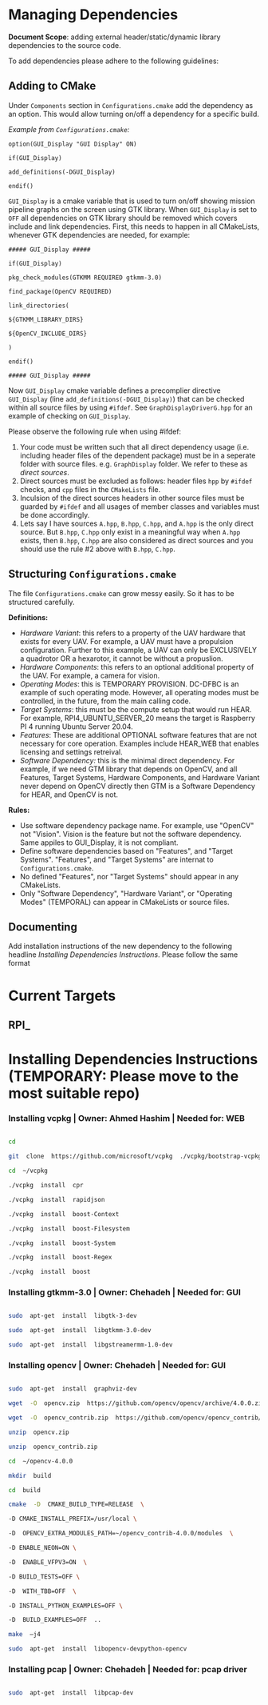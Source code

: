 
# Managing Dependencies
**Document Scope**: adding external header/static/dynamic library dependencies to the source code.

To add dependencies please adhere to the following guidelines:

## Adding to CMake

Under `Components` section in `Configurations.cmake` add the dependency as an option. This would allow turning on/off a dependency for a specific build.


*Example from `Configurations.cmake`:*

  
```
option(GUI_Display "GUI Display" ON)

if(GUI_Display)

add_definitions(-DGUI_Display)

endif()
```

`GUI_Display` is a cmake variable that is used to turn on/off showing mission pipeline graphs on the screen using GTK library. When `GUI_Display` is set to `OFF` all dependencies on GTK library should be removed which covers include and link dependencies. First, this needs to happen in all CMakeLists, whenever GTK dependencies are needed, for example:

```
##### GUI_Display #####

if(GUI_Display)

pkg_check_modules(GTKMM REQUIRED gtkmm-3.0)

find_package(OpenCV REQUIRED)

link_directories(

${GTKMM_LIBRARY_DIRS}

${OpenCV_INCLUDE_DIRS}

)

endif()

##### GUI_Display #####
```

Now `GUI_Display` cmake variable defines a precomplier directive `GUI_Display` (line `add_definitions(-DGUI_Display)`) that can be checked within all source files by using `#ifdef`. See `GraphDisplayDriverG.hpp` for an example of checking on `GUI_Display`.

Please observe the following rule when using #ifdef:
1. Your code must be written such that all direct dependency usage (i.e. including header files of the dependent package) must be in a seperate folder with source files. e.g. `GraphDisplay` folder. We refer to these as *direct sources*.
2. Direct sources must be excluded as follows: header files `hpp` by `#ifdef` checks, and `cpp` files in the `CMakeLists` file.
3. Inculsion of the direct sources headers in other source files must be guarded by `#ifdef` and all usages of member classes and variables must be done accordingly.
4. Lets say I have sources `A.hpp`, `B.hpp`, `C.hpp`, and `A.hpp` is the only direct source. But `B.hpp`, `C.hpp` only exist in a meaningful way when `A.hpp` exists, then `B.hpp`, `C.hpp` are also considered as direct sources and you should use the rule #2 above with `B.hpp`, `C.hpp`.
  
## Structuring `Configurations.cmake`
The file `Configurations.cmake` can grow messy easily. So it has to be structured carefully. 

**Definitions:**

- *Hardware Variant*: this refers to a property of the UAV hardware that exists for every UAV. For example, a UAV must have a propulsion configuration. Further to this example, a UAV can only be EXCLUSIVELY a quadrotor OR a hexarotor, it cannot be without a propuslion.
- *Hardware Components*: this refers to an optional additional property of the UAV. For example, a camera for vision.
- *Operating Modes*: this is TEMPORARY PROVISION. DC-DFBC is an example of such operating mode. However, all operating modes must be controlled, in the future, from the main calling code.
- *Target Systems*: this must be the compute setup that would run HEAR. For example, RPI4_UBUNTU_SERVER_20 means the target is Raspberry PI 4 running Ubuntu Server 20.04.
- *Features*: These are additional OPTIONAL software features that are not necessary for core operation. Examples include HEAR_WEB that enables licensing and settings retreival.
- *Software Dependency:* this is the minimal direct dependency. For example, if we need GTM library that depends on OpenCV, and all Features, Target Systems, Hardware Components, and Hardware Variant never depend on OpenCV directly then GTM is a Software Dependency for HEAR, and OpenCV is not.

**Rules:**

- Use software dependency package name. For example, use "OpenCV" not "Vision". Vision is the feature but not the software dependency. Same appiles to GUI_Display, it is not compliant.
- Define software dependencies based on "Features", and "Target Systems". "Features", and "Target Systems" are internat to `Configurations.cmake`.
- No defined "Features", nor "Target Systems" should appear in any CMakeLists.
- Only "Software Dependency", "Hardware Variant", or "Operating Modes" (TEMPORAL) can appear in CMakeLists or source files.

## Documenting

Add installation instructions of the new dependency to the following headline *Installing Dependencies Instructions*. Please follow the same format

# Current Targets

## RPI_



# Installing Dependencies Instructions (TEMPORARY: Please move to the most suitable repo)

  

### Installing vcpkg | Owner: Ahmed Hashim | Needed for: WEB

  

```bash

cd

git  clone  https://github.com/microsoft/vcpkg  ./vcpkg/bootstrap-vcpkg.sh

cd  ~/vcpkg

./vcpkg  install  cpr

./vcpkg  install  rapidjson

./vcpkg  install  boost-Context

./vcpkg  install  boost-Filesystem

./vcpkg  install  boost-System

./vcpkg  install  boost-Regex

./vcpkg  install  boost

```

  

### Installing gtkmm-3.0 | Owner: Chehadeh | Needed for: GUI

  

```bash

sudo  apt-get  install  libgtk-3-dev

sudo  apt-get  install  libgtkmm-3.0-dev

sudo  apt-get  install  libgstreamermm-1.0-dev

```

  

### Installing opencv | Owner: Chehadeh | Needed for: GUI

  

```bash

sudo  apt-get  install  graphviz-dev

wget  -O  opencv.zip  https://github.com/opencv/opencv/archive/4.0.0.zip

wget  -O  opencv_contrib.zip  https://github.com/opencv/opencv_contrib/archive/4.0.0.zip

unzip  opencv.zip

unzip  opencv_contrib.zip

cd  ~/opencv-4.0.0

mkdir  build

cd  build

cmake  -D  CMAKE_BUILD_TYPE=RELEASE  \

-D CMAKE_INSTALL_PREFIX=/usr/local \

-D  OPENCV_EXTRA_MODULES_PATH=~/opencv_contrib-4.0.0/modules  \

-D ENABLE_NEON=ON \

-D  ENABLE_VFPV3=ON  \

-D BUILD_TESTS=OFF \

-D  WITH_TBB=OFF  \

-D INSTALL_PYTHON_EXAMPLES=OFF \

-D  BUILD_EXAMPLES=OFF  ..

make  –j4

sudo  apt-get  install  libopencv-devpython-opencv

```

  

### Installing pcap | Owner: Chehadeh | Needed for: pcap driver

  

```bash

sudo  apt-get  install  libpcap-dev

```
